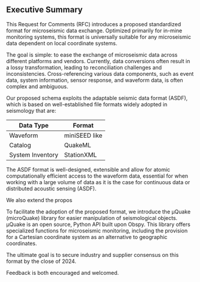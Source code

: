 
## Executive Summary

This Request for Comments (RFC) introduces a proposed standardized format for microseismic data exchange. Optimized primarily for in-mine monitoring systems, this format is universally suitable for any microseismic data dependent on local coordinate systems.

The goal is simple: to ease the exchange of microseismic data across different platforms and vendors. Currently, data conversions often result in a lossy transformation, leading to reconciliation challenges and inconsistencies. Cross-referencing various data components, such as event data, system information, sensor response, and waveform data, is often complex and ambiguous.

Our proposed schema exploits the adaptable seismic data format (ASDF), which is based on well-established file formats widely adopted in seismology that are:

|Data Type        | Format     |
|-----------------|------------|
| Waveform        | miniSEED like   |
| Catalog         | QuakeML  |
| System Inventory| StationXML  |

The ASDF format is well-designed, extensible and allow for atomic computationally efficient access to the waveform data, essential for when working with a large volume of data as it is the case for continuous data or distributed acoustic sensing (ASDF). 

We also extend the propos



To facilitate the adoption of the proposed format, we introduce the μQuake (microQuake) library for easier manipulation of seismological objects. μQuake is an open source, Python API built upon Obspy. This library offers specialized functions for microseismic monitoring, including the provision for a Cartesian coordinate system as an alternative to geographic coordinates.

The ultimate goal is to secure industry and supplier consensus on this format by the close of 2024. 

Feedback is both encouraged and welcomed.

<!--stackedit_data:
eyJoaXN0b3J5IjpbLTEyNzc3MjI1NzcsMTg0Nzg2MzM0NCwtMj
A2MDUxOTE0MCwxNDgxNDY3ODkxXX0=
-->